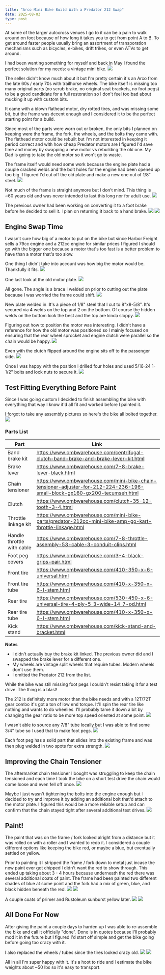 ```yaml
---
title: "Arco Mini Bike Build With a Predator 212 Swap"
date: 2025-08-03
type: post
---
```


At some of the larger autocross venues I go to it can be a pain to walk around on foot because of how long it takes you to get from point A to B. To get around faster people usually bring an assortment of transporation mechanisms such as bicycles, e-bikes, drift trikes, or even ATVs to get around.

I had been wanting something for myself and back in May I found the perfect solution for my needs: a vintage mini bike.
![](./images/1.jpg)

The seller didn't know much about it but I'm pretty certain it's an Arco from the late 60s / early 70s with trailhorse wheels. The bike itself is missing too many original parts (no scrub brake, no original seat brackets, no foot pegs) to be a good candidate for a full restoration so I don't feel too bad about mucking it up with custom bits.

It came with a blown flathead motor, dry rotted tires, and was missing some bit, but the frame was decent enough and I considered it to be the perfect starting point for a build.

Since most of the parts were worn out or broken, the only bits I planned on keeping were the frame, the fork, the wheels, and the bolts they came with. The flathead motor could be rebuilt but I'm not interested in keeping it period correct and with how cheap Predator motors are I figured I'd save time and money by swapping a new motor vs rebuilding the old one. My Dad is going to take the old motor so it won't go to waste.

The frame itself would need some work because the engine plate had a couple cracked welds and the bolt holes for the engine had been opened up too big. I figured I'd cut off the old plate and make a new one out of 1/8" steel.
![](./images/2.jpg)

Not much of the frame is straight anymore but I don't mind. This thing is ~60 years old and was never intended to last this long nor for adult use.
![](./images/3.jpg)

The previous owner had been working on converting it to a foot brake before he decided to sell it. I plan on returning it back to a hand brake.
![](./images/4.jpg)
![](./images/5.jpg)

## Engine Swap Time

I wasn't sure how big of a motor to put on the bike but since Harbor Freight sells a 79cc engine and a 212cc engine for similar prices I figured I should go with the bigger one because a motor that's too fast is a better problem to have than a motor that's too slow.

One thing I didn't take into account was how big the motor would be. Thankfully it fits.
![](./images/6.jpg)

One last look at the old motor plate.
![](./images/7.jpg)

All gone. The angle is a brace I welded on prior to cutting out the plate because I was worried the frame could shift.
![](./images/8.jpg)

New plate welded in. It's a piece of 1/8" steel that I cut to 8"x8-5/8". It's secured via 4 welds on the top and 2 on the bottom. Of course the hidden welds on the bottom look the best and the top are kinda sloppy.
![](./images/9.jpg)

Figuring out how to position the motor was interesting. I didn't have a reference for how the old motor was positioned so I mainly focused on ensuring that the rear wheel sprocket and engine clutch were parallel so the chain would be happy.
![](./images/10.jpg)

Even with the clutch flipped around the engine sits off to the passenger side.
![](./images/11.jpg)

Once I was happy with the position I drilled four holes and used 5/16-24 1-1/2" bolts and lock nuts to secure it.
![](./images/12.jpg)

## Test Fitting Everything Before Paint

Since I was going custom I decided to finish assembling the bike with everything that way I know it'd all fit and worked before I painted it.

I forgot to take any assembly pictures so here's the bike all bolted together.
![](./images/13.jpg)

### Parts List

| Part                       | Link                                                                                                                      |
| -------------------------- | ------------------------------------------------------------------------------------------------------------------------- |
| Band brake kit             | https://www.ombwarehouse.com/centrifugal-clutch-band-brake-and-brake-lever-kit.html                                       |
| Brake lever                | https://www.ombwarehouse.com/7-8-brake-lever-black.html                                                                   |
| Chain tensioner            | https://www.ombwarehouse.com/mini-bike-chain-tensioner-adjuster-for-212-224-236-196-small-block-gx160-gx200-tecumseh.html |
| Clutch                     | https://www.ombwarehouse.com/clutch-35-12-tooth-3-4.html                                                                  |
| Throttle linkage kit       | https://www.ombwarehouse.com/mini-bike-parts/predator-212cc-mini-bike-amp-go-kart-throttle-linkage.html                   |
| Handle throttle with cable | https://www.ombwarehouse.com/7-8-throttle-assembly-53-cable-3-conduit-clips.html                                          |
| Foot peg covers            | https://www.ombwarehouse.com/3-4-black-grips-pair.html                                                                    |
| Front tire                 | https://www.ombwarehouse.com/410-350-x-6-universal.html                                                                   |
| Front tire tube            | https://www.ombwarehouse.com/410-x-350-x-6-l-stem.html                                                                    |
| Rear tire                  | https://www.ombwarehouse.com/530-450-x-6-universal-tire-4-ply-5_3-wide-14_7-od.html                                       |
| Rear tire tube             | https://www.ombwarehouse.com/410-x-350-x-6-l-stem.html                                                                    |
| Kick stand                 | https://www.ombwarehouse.com/kick-stand-and-bracket.html                                                                  |

**Notes**

- I didn't actually buy the brake kit linked. The previous owner did and I swapped the brake lever for a different one.
- My wheels are vintage split wheels that require tubes. Modern wheels don't use them.
- I omitted the Predator 212 from the list.

While the bike was still missing foot pegs I couldn't resist taking it for a test drive. The thing is a blast!

The 212 is definitely more motor than the bike needs and with a 12T/72T gear combo it's got a ton of low end torque. It'll spin the rear tire like nothing and wants to do wheelies. I'll probably tame it down a bit by changing the gear ratio to be more top speed oriented at some point.
![](./images/14.jpg)

I wasn't able to source any 7/8" tube locally but I was able to find some 3/4" tube so I used that to make foot pegs.
![](./images/15.jpg)

Each foot peg has a solid part that slides into the existing frame and was then plug welded in two spots for extra strength.
![](./images/16.jpg)

## Improving the Chain Tensioner

The aftermarket chain tensioner I bought was struggling to keep the chain tensioned and each time I took the bike on a short test drive the chain would come loose and even fell off once.
![](./images/17.jpg)

Maybe I just wasn't tightening the bolts into the engine enough but I decided to try and improve it by adding an additional bolt that'd attach to the motor plate. I figured this would be a more reliable setup and can confirm that the chain stayed tight after several additional test drives.
![](./images/18.jpg)

## Paint!

The paint that was on the frame / fork looked alright from a distance but it was rolled on with a roller and I wanted to redo it. I considered a couple different options like keeping the bike red, or maybe a blue, but eventually settled on yellow.

Prior to painting it I stripped the frame / fork down to metal just incase the new paint ever got chipped I didn't want the red to show through. This ended up taking about 3 - 4 hours because underneath the red there was several additional coats of paint. The frame had been painted two different shades of blue at some point and the fork had a mix of green, blue, and black hidden beneath the red.
![](./images/19.jpg)
![](./images/21.jpg)

A couple coats of primer and Rustoleum sunburst yellow later.
![](./images/20.jpg)
![](./images/22.jpg)

## All Done For Now

After giving the paint a couple days to harden up I was able to re-assemble the bike and call it officially "done". Done is in quotes because I'll probably mod it in the future but I figured I'd start off simple and get the bike going before going too crazy with it.

I also replaced the wheels / tubes since the tires looked crazy old.
![](./images/23.jpg)
![](./images/24.jpg)

All in all I'm super happy with it. It's a hoot to ride and I estimate the bike weights about ~50 lbs so it's easy to transport.
